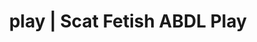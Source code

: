 ---
categories:
- Gender-Fluid
- Latex Fetish
- Slow Burn
- Nerdy Seduction
- ASMR Erotica
image: /assets/images/1747714218778.jpg
layout: post
schema:
  description: Premium adult content featuring Scat Fetish, ABDL Play. High-quality
    artwork with provocative themes.
  keywords:
  - ABDL Play
  - Slow Burn
  - Shibari
  - Digital Dominance
  - Spiritual Kink
  - Scat Fetish
  name: 1747714218778 | Scat Fetish ABDL Play
  type: VisualArtwork
seo:
  description: Featured content with sensual Scat Fetish, ABDL Play. HD images available.
  keywords: Scat Fetish, ABDL Play
  og_image: /assets/images/1747714218778.jpg
  schema_type: VisualArtwork
tags:
- '#play'
- Scat Fetish
- ABDL Play
title: play | Scat Fetish ABDL Play
---